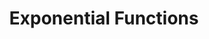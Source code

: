 ---
title: "Exponential Functions"
prevcontenturl: ../DC-8.1-exponential-functions
nextcontenturl: ../DC-8.2-logarithmic-functions
---